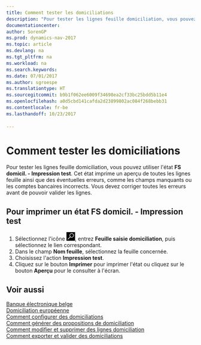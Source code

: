 ```yaml
---
title: Comment tester les domiciliations
description: "Pour tester les lignes feuille domiciliation, vous pouvez utiliser l'état **FS domicil. - Impression test**. Cet état imprime un aperçu de toutes les lignes feuille ainsi que des éventuelles erreurs, comme les champs manquants ou les comptes bancaires incorrects."
documentationcenter: 
author: SorenGP
ms.prod: dynamics-nav-2017
ms.topic: article
ms.devlang: na
ms.tgt_pltfrm: na
ms.workload: na
ms.search.keywords: 
ms.date: 07/01/2017
ms.author: sgroespe
ms.translationtype: HT
ms.sourcegitcommit: b9b1f062ee6009f34698ea2cf33bc25bdd5b11e4
ms.openlocfilehash: a0d5cbd141cafda2d23899802ac084f268bebb31
ms.contentlocale: fr-be
ms.lasthandoff: 10/23/2017

---
```

# <a name="how-to-test-domiciliations"></a>Comment tester les domiciliations
Pour tester les lignes feuille domiciliation, vous pouvez utiliser l'état **FS domicil. - Impression test**. Cet état imprime un aperçu de toutes les lignes feuille ainsi que des éventuelles erreurs, comme les champs manquants ou les comptes bancaires incorrects. Vous devez corriger toutes les erreurs avant de pouvoir valider les lignes.  

## <a name="to-print-a-domiciliation-test-report"></a>Pour imprimer un état FS domicil. - Impression test  

1.  Sélectionnez l'icône ![Rechercher une page ou un état](../../media/ui-search/search_small.png "icône Rechercher une page ou un état"), entrez **Feuille saisie domiciliation**, puis sélectionnez le lien correspondant.  
2.  Dans le champ **Nom feuille**, sélectionnez la feuille concernée.  
3.  Choisissez l'action **Impression test**.  
4.  Cliquez sur le bouton **Imprimer** pour imprimer l'état ou cliquez sur le bouton **Aperçu** pour le consulter à l'écran.  

## <a name="see-also"></a>Voir aussi  
 [Banque électronique belge](belgian-electronic-banking.md)   
 [Domiciliation européenne](direct-debit-using-domiciliation.md)   
 [Comment configurer des domiciliations](how-to-set-up-domiciliations.md)   
 [Comment générer des propositions de domiciliation](how-to-generate-domiciliation-suggestions.md)   
 [Comment modifier et supprimer des lignes domiciliation](how-to-edit-and-delete-domiciliation-lines.md)   
 [Comment exporter et valider des domiciliations](how-to-export-and-post-domiciliations.md)

